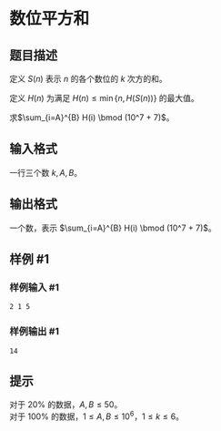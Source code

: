 # 数位平方和

## 题目描述

定义 $S(n)$ 表示 $n$ 的各个数位的 $k$ 次方的和。

定义 $H(n)$ 为满足 $H(n) \le \min\{n, H(S(n))\}$ 的最大值。

求$\sum_{i=A}^{B} H(i) \bmod (10^7 + 7)$。

## 输入格式

一行三个数 $k, A, B$。

## 输出格式

一个数，表示 $\sum_{i=A}^{B} H(i) \bmod (10^7 + 7)$。

## 样例 #1

### 样例输入 #1
```
2 1 5
```

### 样例输出 #1

```
14
```

## 提示

对于 $20\%$ 的数据，$A, B \le 50$。  
对于 $100\%$ 的数据，$1 \le A, B \le {10}^6$，$1 \le k \le 6$。
